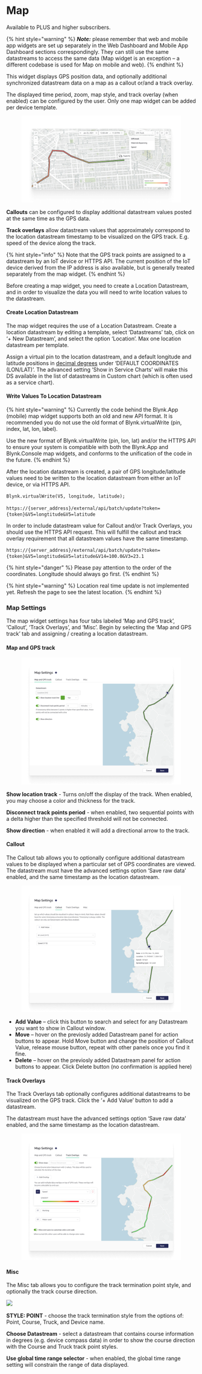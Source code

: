 # Map

Available to PLUS and higher subscribers.

{% hint style="warning" %}
_**Note:**_ please remember that web and mobile app widgets are set up separately in the Web Dashboard and Mobile App Dashboard sections correspondingly. They can still use the same datastreams to access the same data (Map widget is an exception – a different codebase is used for Map on mobile and web).
{% endhint %}

This widget displays GPS position data, and optionally additional synchronized datastream data on a map as a callout or/and a track overlay.&#x20;

The displayed time period, zoom, map style, and track overlay (when enabled) can be configured by the user. Only one map widget can be added per device template.

<figure><img src="../../.gitbook/assets/map-widget.png" alt=""><figcaption></figcaption></figure>

**Callouts** can be configured to display additional datastream values posted at the same time as the GPS data.

**Track overlays** allow datastream values that approximately correspond to the location datastream timestamp to be visualized on the GPS track. E.g. speed of the device along the track.

{% hint style="info" %}
Note that the GPS track points are assigned to a datastream by an IoT device or HTTPS API.  The current position of the IoT device derived from the IP address is also available, but is generally treated separately from the map widget.
{% endhint %}

Before creating a map widget, you need to create a Location Datastream, and in order to visualize the data you will need to write location values to the datastream.

#### Create Location Datastream

The map widget requires the use of a Location Datastream. Create a location datastream by editing a template, select ‘Datastreams’ tab, click on ‘+ New Datastream’, and select the option ‘Location’. Max one location datastream per template.

Assign a virtual pin to the location datastream, and a default longitude and latitude positions in [decimal degrees](https://en.wikipedia.org/wiki/Decimal\_degrees) under ‘DEFAULT COORDINATES (LON/LAT)’. The advanced setting ‘Show in Service Charts’ will make this DS available in the list of datastreams in Custom chart (which is often used as a service chart).

#### Write Values To Location Datastream

{% hint style="warning" %}
Currently the code behind the Blynk.App (mobile) map widget supports both an old and new API format. It is recommended you do not use the old format of Blynk.virtualWrite (pin, index, lat, lon, label).&#x20;

Use the new format of Blynk.virtualWrite (pin, lon, lat) and/or the HTTPS API to ensure your system is compatible with both the Blynk.App and Blynk.Console map widgets, and conforms to the unification of the code in the future.
{% endhint %}

After the location datastream is created, a pair of GPS longitude/latitude values need to be written to the location datastream from either an IoT device, or via HTTPS API.

```
Blynk.virtualWrite(V5, longitude, latitude);

https://{server_address}/external/api/batch/update?token={token}&V5=longtitude&V5=latitude
```

In order to include datastream value for Callout and/or Track Overlays, you should use the HTTPS API request. This will fulfill the callout and track overlay requirement that all datastream values have the same timestamp.

```
https://{server_address}/external/api/batch/update?token={token}&V5=longtitude&V5=latitude&V14=100.0&V3=23.1
```

{% hint style="danger" %}
Please pay attention to the order of the coordinates. Longitude should always go first.
{% endhint %}

{% hint style="warning" %}
Location real time update is not implemented yet. Refresh the page to see the latest location.
{% endhint %}

### Map Settings

The map widget settings has four tabs labeled ‘Map and GPS track’, ‘Callout’, ‘Track Overlays’, and ‘Misc’. Begin by selecting the ‘Map and GPS track’ tab and assigning / creating a location datastream.

#### Map and GPS track

<figure><img src="../../.gitbook/assets/map-widget-map-and-GPS-track-settings.png" alt=""><figcaption></figcaption></figure>

**Show location track** - Turns on/off the display of the track.  When enabled, you may choose a color and thickness for the track.&#x20;

**Disconnect track points period** - when enabled, two sequential points with a delta higher than the specified threshold will not be connected.&#x20;

**Show direction** - when enabled it will add a directional arrow to the track.

#### Callout

The Callout tab allows you to optionally configure additional datastream values to be displayed when a particular set of GPS coordinates are viewed. The datastream must have the advanced settings option ‘Save raw data’ enabled, and the same timestamp as the location datastream.

<figure><img src="../../.gitbook/assets/map-widget-callout-settings.png" alt=""><figcaption></figcaption></figure>

* **Add Value** – click this button to search and select for any Datastream you want to show in Callout window.
* **Move** – hover on the previosly added Datastream panel for action buttons to appear. Hold Move button and change the position of Callout Value, release mouse button, repeat with other panels once you find it fine.
* **Delete** – hover on the previosly added Datastream panel for action buttons to appear. Click Delete button (no confirmation is applied here)

#### Track Overlays

The Track Overlays tab optionally configures additional datastreams to be visualized on the GPS track. Click the ‘+ Add Value’ button to add a datastream.

The datastream must have the advanced settings option ‘Save raw data’ enabled, and the same timestamp as the location datastream.

<figure><img src="../../.gitbook/assets/map-widget-overlay-settings.png" alt=""><figcaption></figcaption></figure>

#### Misc

The Misc tab allows you to configure the track termination point style, and optionally the track course direction.

![](<../../.gitbook/assets/map\_widget\_settings (5) (4) (1) (1) (1) (1) (1) (1).gif>)

**STYLE: POINT** - choose the track termination style from the options of: Point, Course, Truck, and Device name.

**Choose Datastream** - select a datastream that contains course information in degrees (e.g. device compass data) in order to show the course direction with the Course and Truck track point styles.

**Use global time range selector** - when enabled, the global time range setting will constrain the range of data displayed.
